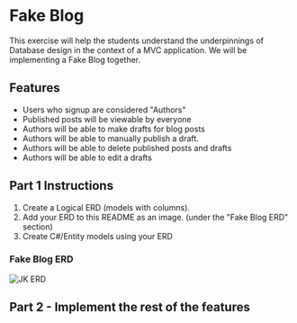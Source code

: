 # Fake Blog

This exercise will help the students understand the underpinnings of Database design in the context of a MVC application. We will be implementing a Fake Blog together.

## Features

- Users who signup are considered "Authors"
- Published posts will be viewable by everyone
- Authors will be able to make drafts for blog posts
- Authors will be able to manually publish a draft.
- Authors will be able to delete published posts and drafts
- Authors will be able to edit a drafts


## Part 1 Instructions

1. Create a Logical ERD (models with columns).
2. Add your ERD to this README as an image. (under the "Fake Blog ERD" section)
3. Create C#/Entity models using your ERD

### Fake Blog ERD

![JK ERD](/FakeTrello.jpg?raw=true)

## Part 2 - Implement the rest of the features
